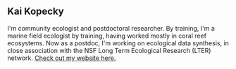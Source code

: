 ## Kai Kopecky

I'm community ecologist and postdoctoral researcher. By training, I'm a marine field ecologist by training, having worked mostly in coral reef ecosystems. Now as a postdoc, I'm working on ecological data synthesis, in close association with the NSF Long Term Ecological Research (LTER) network. [Check out my website here.](kailkopecky.com)

<!--
**kkopecky711/kkopecky711** is a ✨ _special_ ✨ repository because its `README.md` (this file) appears on your GitHub profile.

